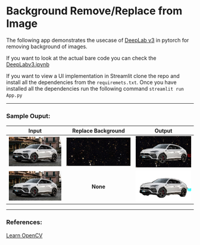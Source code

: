 # Background Remove/Replace from Image

The following app demonstrates the usecase of [DeepLab v3](https://github.com/tensorflow/models/tree/master/research/deeplab) in pytorch for removing background of images.

If you want to look at the actual bare code you can check the [DeepLabv3.ipynb](DeepLabv3.ipynb)

If you want to view a UI implementation in Streamlit clone the repo and install all the dependencies from the `requiremets.txt`. Once you have installed all the dependencies run the following command `streamlit run App.py`

---

### Sample Ouput:
| Input | Replace Background | Output |
|:---:  |        :---:       | :---: |
| <img src="images/input.jpg" width=350/> | <img src="images/bgreplace.jpg" width=350> | <img src="images/result.jpeg" width=350> |
| <img src="images/input.jpg" width=350/> | **None** | <img src="images/result-nobg.jpeg" width=350> |

---
### References:
[Learn OpenCV](https://learnopencv.com/applications-of-foreground-background-separation-with-semantic-segmentation/)
